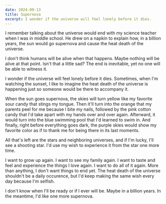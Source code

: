 ```yaml
---
date: 2024-09-13
title: Supernova
excerpt: I wonder if the universe will feel lonely before it dies.
---
```


I remember talking about the universe would end with my science teacher when I was in middle school. He drew on a napkin to explain how, in a billion years, the sun would go supernova and cause the heat death of the universe.

I don't think humans will be alive when that happens. Maybe nothing will be alive at that point. Isn't that a little sad? The end is inevitable, yet no one will be able to witness it.

I wonder if the universe will feel lonely before it dies. Sometimes, when I'm watching the sunset, I like to imagine the heat death of the universe is happening just so someone would be there to accompany it.

When the sun goes supernova, the skies will turn yellow like my favorite sour candy that stings my tongue. Then it'll turn into the orange that my parents peel for me because I bite my nails, followed by the pink cotton candy that I'd take apart with my hands over and over again. Afterward, it would turn into the blue swimming pool that I'd learned to swim in. And finally, right before everything goes dark, the purple skies would show my favorite color as if to thank me for being there in its last moments.

All that's left are the stars and neighboring universes, and if I'm lucky, I'll see a shooting star. I'd use my wish to experience it from the star one more time.

I want to grow up again. I want to see my family again. I want to taste and feel and experience the things I love again. I want to do all of it again. More than anything, I don't want things to end yet. The heat death of the universe shouldn't be a daily occurence, but I'd keep making the same wish every day because I'm selfish.

I don't know when I'll be ready or if I ever will be. Maybe in a billion years. In the meantime, I'd like one more supernova.
